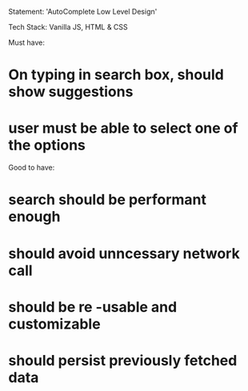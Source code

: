 Statement: 'AutoComplete Low Level Design'

Tech Stack: Vanilla JS, HTML & CSS

Must have:

# On typing in search box, should show suggestions

# user must be able to select one of the options

Good to have:

# search should be performant enough

# should avoid unncessary network call

# should be re -usable and customizable

# should persist previously fetched data
